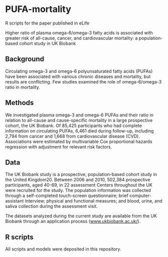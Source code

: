 # PUFA-mortality
R scripts for the paper published in eLife

Higher ratio of plasma omega-6/omega-3 fatty acids is associated with greater risk of all-cause, cancer, and cardiovascular mortality: a population-based cohort study in UK Biobank

## Background
Circulating omega-3 and omega-6 polyunsaturated fatty acids (PUFAs) have been associated with various chronic diseases and mortality, but results are conflicting. Few studies examined the role of omega-6/omega-3 ratio in mortality. 

## Methods
We investigated plasma omega-3 and omega-6 PUFAs and their ratio in relation to all-cause and cause-specific mortality in a large prospective cohort, the UK Biobank. Of 85,425 participants who had complete information on circulating PUFAs, 6,461 died during follow-up, including 2,794 from cancer and 1,668 from cardiovascular disease (CVD). Associations were estimated by multivariable Cox proportional hazards regression with adjustment for relevant risk factors.

## Data
The UK Biobank study is a prospective, population-based cohort study in the United Kingdom20. Between 2006 and 2010, 502,384 prospective participants, aged 40-69, in 22 assessment Centers throughout the UK were recruited for the study. The population information was collected through a self-completed touch-screen questionnaire; brief computer-assistant interview; physical and functional measures; and blood, urine, and saliva collection during the assessment visit.

The datasets analyzed during the current study are available from the UK Biobank through an application process (www.ukbiobank.ac.uk/).

## R scripts
All scripts and models were deposited in this repository.

